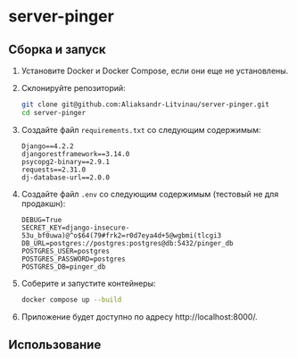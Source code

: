 # server-pinger

## Сборка и запуск

1. Установите Docker и Docker Compose, если они еще не установлены.

2. Склонируйте репозиторий:

   ```bash
   git clone git@github.com:Aliaksandr-Litvinau/server-pinger.git
   cd server-pinger
   ```

3. Создайте файл `requirements.txt` со следующим содержимым:

   ```
   Django==4.2.2
   djangorestframework==3.14.0
   psycopg2-binary==2.9.1
   requests==2.31.0
   dj-database-url==2.0.0
   ```

4. Создайте файл `.env` со следующим содержимым (тестовый не для продакшн):

   ```
   DEBUG=True
   SECRET_KEY=django-insecure-53u_bf0uwa)@^o$64(79#frk2=r0d7eya4d+5@wgbmi(tlcgi3
   DB_URL=postgres://postgres:postgres@db:5432/pinger_db
   POSTGRES_USER=postgres
   POSTGRES_PASSWORD=postgres
   POSTGRES_DB=pinger_db
   ```

5. Соберите и запустите контейнеры:

   ```bash
   docker compose up --build
   ```

6. Приложение будет доступно по адресу http://localhost:8000/.

## Использование


